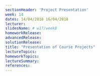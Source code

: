 ```yaml
---
sectionHeader: 'Project Presentation'
week: 14
dates: 14/04/2018 16/04/2018
lecturer:
slidesName: # w17/week8
homeworkRelease:
advancedRelease:
solutionRelease:
title: "Presentation of Course Projects"
lectureTopics:
homeworkTopics:
lectureSummary:
references:
---
```

